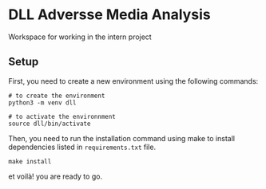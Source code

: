 # DLL Adversse Media Analysis
Workspace for working in the intern project

## Setup

First, you need to create a new environment using the following commands:

```
# to create the environment
python3 -m venv dll 

# to activate the environnment
source dll/bin/activate
```

Then, you need to run the installation command using make to install dependencies listed in `requirements.txt` file. 

```
make install
```

et voilà! you are ready to go. 